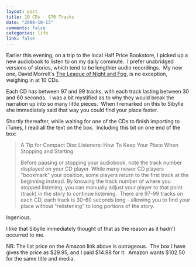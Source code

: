 ```yaml
--- 
layout: post
title: 10 CDs - 970 Tracks
date: "2008-10-13"
comments: false
categories: life
link: false
---
```

Earlier this evening, on a trip to the local Half Price Bookstore, I picked up a new audiobook to listen to on my daily commute.  I prefer unabridged versions of stories, which tend to be lengthier audio recordings.  My new one, David Morrell's <a title="The League of Night and Fog" href="http://www.amazon.com/League-Night-Fog-David-Morrell/dp/1597377627/ref=sr_1_1?ie=UTF8&amp;s=books&amp;qid=1223947929&amp;sr=8-1">The League of Night and Fog</a>, is no exception, weighing in at 10 CDs.

Each CD has between 97 and 99 tracks, with each track lasting between 30 and 60 seconds.  I was a bit mystified as to why they would break the narration up into so many little pieces.  When I remarked on this to Sibylle she immediately said that way you could find your place faster.  

Shortly thereafter, while waiting for one of the CDs to finish importing to iTunes, I read all the text on the box.  Including this bit on one end of the box:
<blockquote>A Tip for Compact Disc Listeners: How To Keep Your Place When Stopping and Starting

Before pausing or stopping your audiobook, note the track number displayed on your CD player. While many newer CD players "bookmark" your position, some players return to the first track at the beginning instead. By knowing the track number of where you stopped listening, you can manually adjust your player to that point (track) in the story to continue listening.  There are 97-99 tracks on each CD, each track is 30-60 seconds long - allowing you to find your place without "relistening" to long portions of the story.</blockquote>
Ingenious.  

I like that Sibylle immediately thought of that as the reason as it hadn't occurred to me.

NB: The list price on the Amazon link above is outrageous.  The box I have gives the price as $29.95, and I paid $14.98 for it.  Amazon wants $102.50 for the same title and media.
